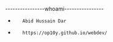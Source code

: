 ----------------whoami----------------
-        Abid Hussain Dar
-        https://op10y.github.io/webdev/

<!---
op10y/op10y is a ✨ special ✨ repository because its `README.md` (this file) appears on your GitHub profile.
You can click the Preview link to take a look at your changes.
--->
